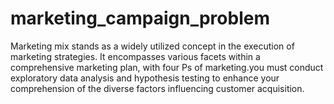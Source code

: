 # marketing_campaign_problem
Marketing mix stands as a widely utilized concept in the execution of marketing strategies. It encompasses various facets within a comprehensive marketing plan, with four Ps of marketing.you must conduct exploratory data analysis and hypothesis testing to enhance your comprehension of the diverse factors influencing customer acquisition.
